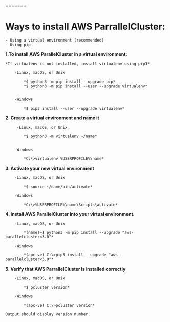 =======
# Ways to install AWS ParrallelCluster: # 

    - Using a virtual environment (recommended)
    - Using pip

 **1.To install AWS ParallelCluster in a virtual environment:**

    *If virtualenv is not installed, install virtualenv using pip3*

        -Linux, macOS, or Unix
      
            *$ python3 -m pip install --upgrade pip*
            *$ python3 -m pip install --user --upgrade virtualenv*
     

        -Windows
    
            *$ pip3 install --user --upgrade virtualenv*
    

 **2. Create a virtual environment and name it**

         -Linux, macOS, or Unix
          
            *$ python3 -m virtualenv ~/name*
        

        -Windows
        
            *C:\>virtualenv %USERPROFILE%\name*

 **3. Activate your new virtual environment**
 
        -Linux, macOS, or Unix
          
            *$ source ~/name/bin/activate*
        
        -Windows
        
            *C:\>%USERPROFILE%\name\Scripts\activate*

 **4. Install AWS ParallelCluster into your virtual environment.**

        -Linux, macOS, or Unix
          
            *(name)~$ python3 -m pip install --upgrade "aws-parallelcluster<3.0"*
        
        -Windows
        
            *(apc-ve) C:\>pip3 install --upgrade "aws-parallelcluster<3.0"*


 **5. Verify that AWS ParrallelCluster is installed correctly**
               
        -Linux, macOS, or Unix
          
            *$ pcluster version*
        
        -Windows
        
            *(apc-ve) C:\>pcluster version*

    Output should display version number.

    
